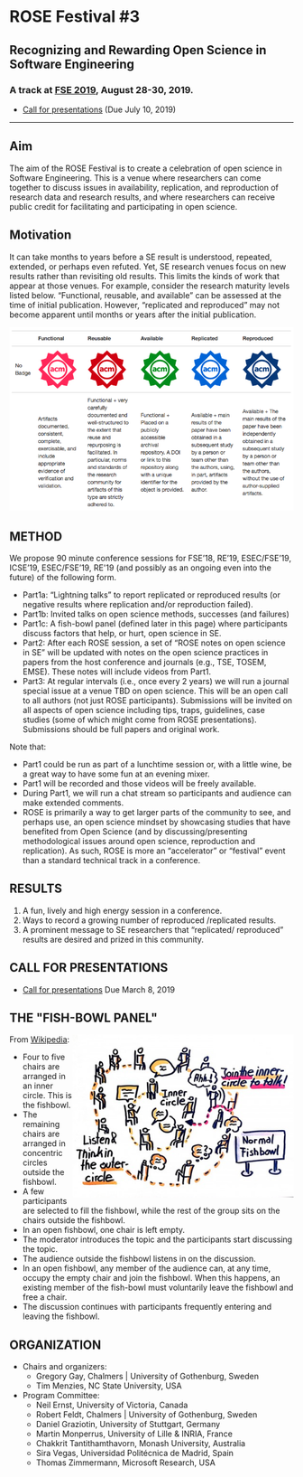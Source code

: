 # ROSE Festival #3
## Recognizing and Rewarding Open Science in Software Engineering
### A track at [FSE 2019](https://esec-fse19.ut.ee/), August 28-30, 2019.

- [Call for presentations](cfp.md) (Due July 10, 2019)

_____

## Aim

The aim of the ROSE Festival is to create a celebration of open science in Software Engineering. This is a venue where researchers can come together to discuss issues in availability, replication, and reproduction of research data and research results, and where researchers can receive public credit for facilitating and participating in open science.

## Motivation

It can take months to years before a SE result is understood, repeated, extended, or perhaps even refuted. Yet, SE research venues focus on new results rather than revisiting old results. This limits the kinds of work that appear at those venues. For example, consider the research maturity levels listed below. “Functional, reusable, and available” can be assessed at the time of initial publication. However, “replicated and reproduced” may not become apparent until months or years after the initial publication.

![](etc/img/acm.png)

## METHOD

We propose 90 minute conference sessions for FSE’18, RE’19, ESEC/FSE’19, ICSE’19, ESEC/FSE’19, RE'19  (and possibly as an ongoing even into the future) of the following form. 

- Part1a: “Lightning talks” to report replicated or reproduced results (or negative results where replication and/or reproduction failed).
- Part1b: Invited talks on open science methods, successes (and failures)
- Part1c: A fish-bowl panel  (defined later in this page) where participants discuss factors that help, or hurt, open science in SE. 
- Part2: After each ROSE session, a set of “ROSE notes on open science in SE” will be updated with notes on the open science practices in papers from the host conference and journals (e.g., TSE, TOSEM, EMSE).  These notes will include videos from Part1.
- Part3:  At regular intervals (i.e., once every 2 years) we will run a journal special issue at a venue TBD on open science. This will be an open call to all authors (not just ROSE participants). Submissions will be invited on all aspects of open science including tips, traps, guidelines, case studies (some of which might come from ROSE presentations). Submissions should be full papers and original work.

Note that:
- Part1 could be run as part of a lunchtime session or, with a little wine, be a great way to have some fun at an evening mixer.  
- Part1 will be recorded and those videos will be freely available.
- During Part1, we will run a chat stream so participants and audience can make extended comments.   
- ROSE is primarily a way to get larger parts of the community to see, and perhaps use, an open science mindset by showcasing studies that have benefited from Open Science (and by discussing/presenting methodological issues around open science, reproduction and replication).  As such, ROSE is more an “accelerator” or “festival” event than a standard technical track in a conference.

## RESULTS

1. A fun, lively and high energy session in a conference.
2. Ways to record a growing number of reproduced /replicated results.
3. A prominent message to SE researchers that “replicated/ reproduced” results are desired and prized in this community.

## CALL FOR PRESENTATIONS

- [Call for presentations](cfp.md) Due March 8, 2019 

## THE "FISH-BOWL PANEL"

 <img src="etc/img/fish.png" align=right>
 
 From [Wikipedia](http://en.wikipedia.org/wiki/Fishbowl_(conversation)):

- Four to five chairs are arranged in an inner circle. This is the fishbowl. 
- The remaining chairs are arranged in concentric circles outside the fishbowl.
- A few participants are selected to fill the fishbowl, while the rest of the group sits on the chairs outside the fishbowl. 
- In an open fishbowl, one chair is left empty. 
- The moderator introduces the topic and the participants start discussing the topic.
- The audience outside the fishbowl listens in on the discussion. 
- In an open fishbowl, any member of the audience can, at any time, occupy the empty chair and join the fishbowl. When this happens, an existing member of the fish-bowl must voluntarily leave the fishbowl and free a chair. 
- The discussion continues with participants frequently entering and leaving the fishbowl.  

## ORGANIZATION

- Chairs and organizers:
     - Gregory Gay, Chalmers | University of Gothenburg, Sweden
     - Tim Menzies, NC State University, USA
- Program Committee:
     - Neil	Ernst,	University of Victoria, Canada
     - Robert	Feldt,	Chalmers | University of Gothenburg, Sweden
     - Daniel	Graziotin,	University of Stuttgart, Germany
     - Martin	Monperrus,	University of Lille & INRIA, France
     - Chakkrit	Tantithamthavorn, Monash University, Australia
     - Sira	Vegas,	Universidad Politécnica de Madrid, Spain
     - Thomas	Zimmermann,	Microsoft Research, USA
